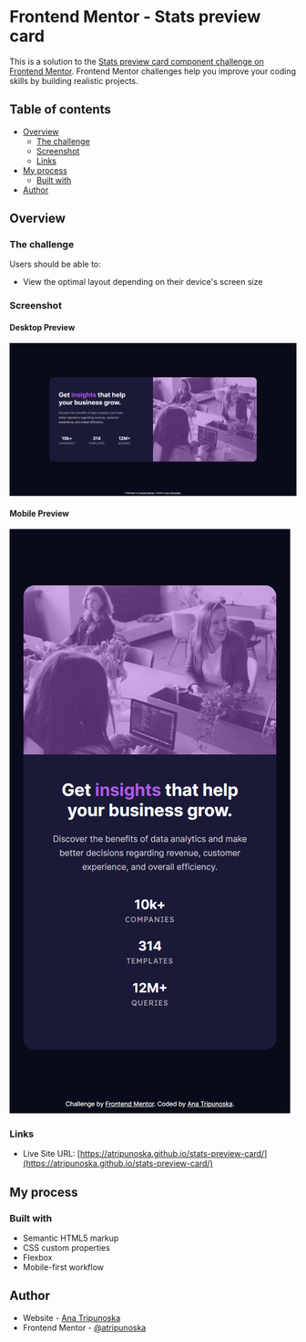 # Frontend Mentor - Stats preview card

This is a solution to the [Stats preview card component challenge on Frontend Mentor](https://www.frontendmentor.io/challenges/stats-preview-card-component-8JqbgoU62). Frontend Mentor challenges help you improve your coding skills by building realistic projects.

## Table of contents

- [Overview](#overview)
  - [The challenge](#the-challenge)
  - [Screenshot](#screenshot)
  - [Links](#links)
- [My process](#my-process)
  - [Built with](#built-with)
- [Author](#author)

## Overview

### The challenge

Users should be able to:

- View the optimal layout depending on their device's screen size

### Screenshot

#### Desktop Preview

![](./images/desktop-preview.png)

#### Mobile Preview

![](./images/mobile-preview.png)

### Links

- Live Site URL: [https://atripunoska.github.io/stats-preview-card/](https://atripunoska.github.io/stats-preview-card/)

## My process

### Built with

- Semantic HTML5 markup
- CSS custom properties
- Flexbox
- Mobile-first workflow

## Author

- Website - [Ana Tripunoska](https://atripunoska.github.io/)
- Frontend Mentor - [@atripunoska](https://www.frontendmentor.io/profile/atripunoska)
